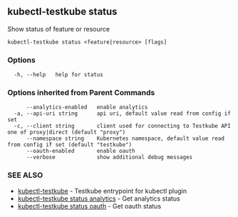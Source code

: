 ## kubectl-testkube status

Show status of feature or resource

```
kubectl-testkube status <feature|resource> [flags]
```

### Options

```
  -h, --help   help for status
```

### Options inherited from Parent Commands

```
      --analytics-enabled   enable analytics
  -a, --api-uri string      api uri, default value read from config if set
  -c, --client string       client used for connecting to Testkube API one of proxy|direct (default "proxy")
      --namespace string    Kubernetes namespace, default value read from config if set (default "testkube")
      --oauth-enabled       enable oauth
      --verbose             show additional debug messages
```

### SEE ALSO

* [kubectl-testkube](kubectl-testkube.md)	 - Testkube entrypoint for kubectl plugin
* [kubectl-testkube status analytics](kubectl-testkube_status_analytics.md)	 - Get analytics status
* [kubectl-testkube status oauth](kubectl-testkube_status_oauth.md)	 - Get oauth status

